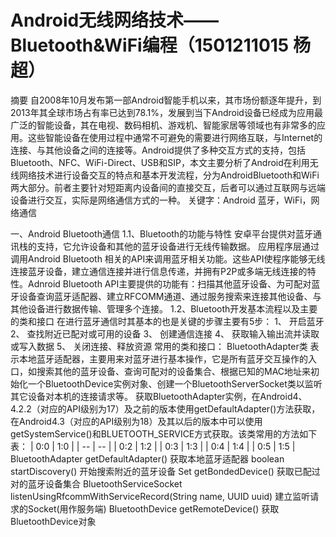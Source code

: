 # Android无线网络技术——Bluetooth&WiFi编程（1501211015 杨超）

摘要
自2008年10月发布第一部Android智能手机以来，其市场份额逐年提升，到2013年其全球市场占有率已达到78.1%，发展到当下Android设备已经成为应用最广泛的智能设备，其在电视、数码相机、游戏机、智能家居等领域也有非常多的应用。这些智能设备在使用过程中通常不可避免的需要进行网络互联，与Internet的连接、与其他设备之间的连接等。Android提供了多种交互方式的支持，包括Bluetooth、NFC、WiFi-Direct、USB和SIP，本文主要分析了Android在利用无线网络技术进行设备交互的特点和基本开发流程，分为AndroidBluetooth和WiFi两大部分。前者主要针对短距离内设备间的直接交互，后者可以通过互联网与远端设备进行交互，实际是网络通信方式的一种。
关键字：Android 蓝牙，WiFi，网络通信

一、Android Bluetooth通信
1.1、Bluetooth的功能与特性
安卓平台提供对蓝牙通讯栈的支持，它允许设备和其他的蓝牙设备进行无线传输数据。 应用程序层通过调用Android Bluetooth 相关的API来调用蓝牙相关功能。这些API使程序能够无线连接蓝牙设备，建立通信连接并进行信息传递，并拥有P2P或多端无线连接的特性。Adnroid Bluetooth API主要提供的功能有：扫描其他蓝牙设备、为可配对蓝牙设备查询蓝牙适配器、建立RFCOMM通道、通过服务搜索来连接其他设备、与其他设备进行数据传输、管理多个连接。
1.2、Bluetooth开发基本流程以及主要的类和接口
在进行蓝牙通信时其基本的也是关键的步骤主要有5步：
1、	开启蓝牙
2、	查找附近已配对或可用的设备
3、	创建通信连接
4、	获取输入输出流并读取或写入数据
5、	关闭连接、释放资源
常用的类和接口：
BluetoothAdapter类
表示本地蓝牙适配器，主要用来对蓝牙进行基本操作，它是所有蓝牙交互操作的入口，如搜索其他的蓝牙设备、查询可配对的设备集合、根据已知的MAC地址来初始化一个BluetoothDevice实例对象、创建一个BluetoothServerSocket类以监听其它设备对本机的连接请求等。
获取BluetoothAdapter实例，在Android4、4.2.2（对应的API级别为17）及之前的版本使用getDefaultAdapter()方法获取，在Android4.3（对应的API级别为18）及其以后的版本中可以使用getSystemService()和BLUETOOTH_SERVICE方式获取。该类常用的方法如下表：
| 0:0 | 1:0 |
| -- | -- |
| 0:2 | 1:2 |
| 0:3 | 1:3 |
| 0:4 | 1:4 |
| 0:5 | 1:5 |
BluetoothAdapter  getDefaultAdapter()	获取本地蓝牙适配器
boolean startDiscovery()	开始搜索附近的蓝牙设备
Set<BluetoothDevice> getBondedDevice()	获取已配过对的蓝牙设备集合
BluetoothServiceSocket listenUsingRfcommWithServiceRecord(String name, UUID uuid)	建立监听请求的Socket(用作服务端)
BluetoothDevice getRemoteDevice()	获取BluetoothDevice对象
